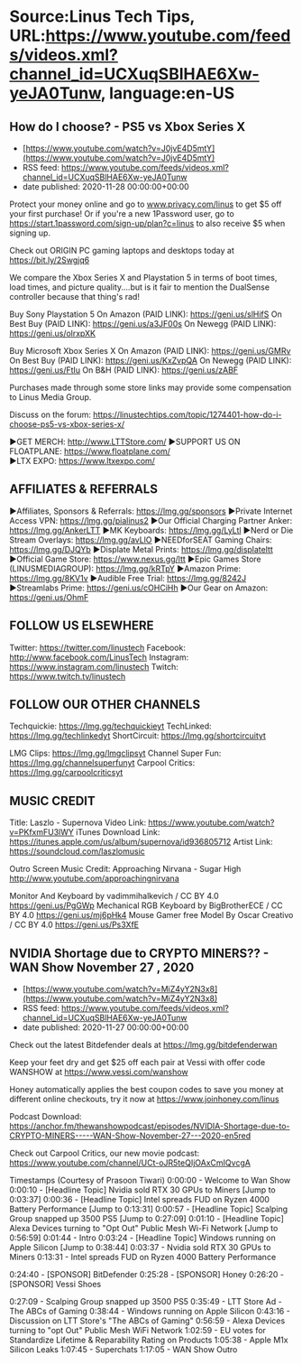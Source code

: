 # Source:Linus Tech Tips, URL:https://www.youtube.com/feeds/videos.xml?channel_id=UCXuqSBlHAE6Xw-yeJA0Tunw, language:en-US

## How do I choose? - PS5 vs Xbox Series X
 - [https://www.youtube.com/watch?v=J0jvE4D5mtY](https://www.youtube.com/watch?v=J0jvE4D5mtY)
 - RSS feed: https://www.youtube.com/feeds/videos.xml?channel_id=UCXuqSBlHAE6Xw-yeJA0Tunw
 - date published: 2020-11-28 00:00:00+00:00

Protect your money online and go to www.privacy.com/linus to get $5 off your first purchase! Or if you're a new 1Password user, go to https://start.1password.com/sign-up/plan?c=linus to also receive $5 when signing up.

Check out ORIGIN PC gaming laptops and desktops today at https://bit.ly/2Swgjq6

We compare the Xbox Series X and Playstation 5 in terms of boot times, load times, and picture quality....but is it fair to mention the DualSense controller because that thing's rad!

Buy Sony Playstation 5
On Amazon (PAID LINK): https://geni.us/slHifS
On Best Buy (PAID LINK): https://geni.us/a3JF00s
On Newegg (PAID LINK): https://geni.us/olrxpXK

Buy Microsoft Xbox Series X
On Amazon (PAID LINK): https://geni.us/GMRv
On Best Buy (PAID LINK): https://geni.us/KxZvpQA
On Newegg (PAID LINK): https://geni.us/FtIu
On B&H (PAID LINK): https://geni.us/zABF

Purchases made through some store links may provide some compensation to Linus Media Group.

Discuss on the forum: https://linustechtips.com/topic/1274401-how-do-i-choose-ps5-vs-xbox-series-x/

►GET MERCH: http://www.LTTStore.com/
►SUPPORT US ON FLOATPLANE: https://www.floatplane.com/  
►LTX EXPO: https://www.ltxexpo.com/   

AFFILIATES & REFERRALS
---------------------------------------------------
►Affiliates, Sponsors & Referrals: https://lmg.gg/sponsors
►Private Internet Access VPN: https://lmg.gg/pialinus2
►Our Official Charging Partner Anker: https://lmg.gg/AnkerLTT
►MK Keyboards: https://lmg.gg/LyLtl
►Nerd or Die Stream Overlays: https://lmg.gg/avLlO
►NEEDforSEAT Gaming Chairs: https://lmg.gg/DJQYb
►Displate Metal Prints: https://lmg.gg/displateltt
►Official Game Store: https://www.nexus.gg/ltt
►Epic Games Store (LINUSMEDIAGROUP): https://lmg.gg/kRTpY
►Amazon Prime: https://lmg.gg/8KV1v
►Audible Free Trial: https://lmg.gg/8242J
►Streamlabs Prime: https://geni.us/cOHCiHh
►Our Gear on Amazon: https://geni.us/OhmF

FOLLOW US ELSEWHERE
---------------------------------------------------  
Twitter: https://twitter.com/linustech
Facebook: http://www.facebook.com/LinusTech
Instagram: https://www.instagram.com/linustech
Twitch: https://www.twitch.tv/linustech

FOLLOW OUR OTHER CHANNELS
---------------------------------------------------  
Techquickie: https://lmg.gg/techquickieyt
TechLinked: https://lmg.gg/techlinkedyt
ShortCircuit: https://lmg.gg/shortcircuityt

LMG Clips: https://lmg.gg/lmgclipsyt
Channel Super Fun: https://lmg.gg/channelsuperfunyt
Carpool Critics: https://lmg.gg/carpoolcriticsyt

MUSIC CREDIT
---------------------------------------------------  
Title: Laszlo - Supernova
Video Link: https://www.youtube.com/watch?v=PKfxmFU3lWY
iTunes Download Link: https://itunes.apple.com/us/album/supernova/id936805712
Artist Link: https://soundcloud.com/laszlomusic

Outro Screen Music Credit: Approaching Nirvana - Sugar High http://www.youtube.com/approachingnirvana

Monitor And Keyboard by vadimmihalkevich / CC BY 4.0  https://geni.us/PgGWp
Mechanical RGB Keyboard by BigBrotherECE / CC BY 4.0 https://geni.us/mj6pHk4
Mouse Gamer free Model By Oscar Creativo / CC BY 4.0 https://geni.us/Ps3XfE

## NVIDIA Shortage due to CRYPTO MINERS??  - WAN Show November 27 , 2020
 - [https://www.youtube.com/watch?v=MiZ4yY2N3x8](https://www.youtube.com/watch?v=MiZ4yY2N3x8)
 - RSS feed: https://www.youtube.com/feeds/videos.xml?channel_id=UCXuqSBlHAE6Xw-yeJA0Tunw
 - date published: 2020-11-27 00:00:00+00:00

Check out the latest Bitdefender deals at https://lmg.gg/bitdefenderwan

Keep your feet dry and get $25 off each pair at Vessi with offer code WANSHOW at https://www.vessi.com/wanshow

Honey automatically applies the best coupon codes to save you money at 
different online checkouts, try it now at https://www.joinhoney.com/linus

Podcast Download: https://anchor.fm/thewanshowpodcast/episodes/NVIDIA-Shortage-due-to-CRYPTO-MINERS-----WAN-Show-November-27---2020-en5red

Check out Carpool Critics, our new movie podcast: https://www.youtube.com/channel/UCt-oJR5teQIjOAxCmIQvcgA

Timestamps (Courtesy of Prasoon Tiwari)
0:00:00 - Welcome to Wan Show 
0:00:10 - [Headline Topic] Nvidia sold RTX 30 GPUs to Miners [Jump to 0:03:37]
0:00:36 - [Headline Topic] Intel spreads FUD on Ryzen 4000 Battery Performance [Jump to 0:13:31]
0:00:57 - [Headline Topic] Scalping Group snapped up 3500 PS5 [Jump to 0:27:09]
0:01:10 - [Headline Topic] Alexa Devices turning to "Opt Out" Public Mesh Wi-Fi Network [Jump to 0:56:59]
0:01:44 - Intro 
0:03:24 - [Headline Topic] Windows running on Apple Silicon [Jump to 0:38:44]
0:03:37 - Nvidia sold RTX 30 GPUs to Miners
0:13:31 - Intel spreads FUD on Ryzen 4000 Battery Performance

0:24:40 - [SPONSOR] BitDefender 
0:25:28 - [SPONSOR] Honey
0:26:20 - [SPONSOR] Vessi Shoes

0:27:09 - Scalping Group snapped up 3500 PS5
0:35:49 - LTT Store Ad - The ABCs of Gaming
0:38:44 - Windows running on Apple Silicon
0:43:16 - Discussion on LTT Store's "The ABCs of Gaming" 
0:56:59 - Alexa Devices turning to "opt Out" Public Mesh WiFi Network
1:02:59 - EU votes for Standardize Lifetime & Reparability Rating on Products
1:05:38 - Apple M1x Silicon Leaks
1:07:45 - Superchats
1:17:05 - WAN Show Outro

